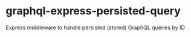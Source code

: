 # graphql-express-persisted-query
Express middleware to handle persisted (stored) GraphQL queries by ID
